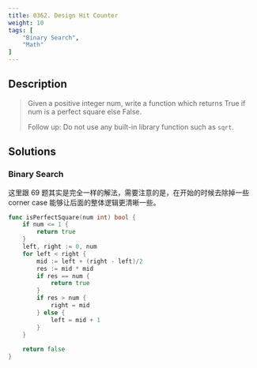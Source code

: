 ```yaml
---
title: 0362. Design Hit Counter
weight: 10
tags: [
	"Binary Search",
	"Math"
]
---
```

## Description
> Given a positive integer num, write a function which returns True if num is a perfect square else False.
> 
> Follow up: Do not use any built-in library function such as `sqrt`.

## Solutions
### Binary Search
这里跟 69 题其实是完全一样的解法，需要注意的是，在开始的时候去除掉一些 corner case 能够让后面的整体逻辑更清晰一些。
```go
func isPerfectSquare(num int) bool {
    if num <= 1 {
        return true
    }
    left, right := 0, num
    for left < right {
        mid := left + (right - left)/2
        res := mid * mid
        if res == num {
            return true
        }
        if res > num {
            right = mid
        } else {
            left = mid + 1
        }
    }
    
    return false
}
```
